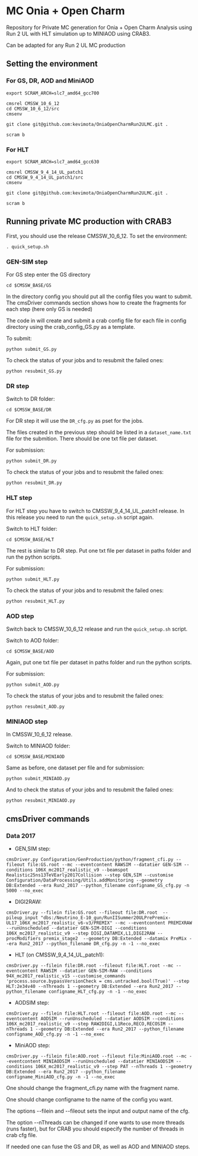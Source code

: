 # MC Onia + Open Charm

Repository for Private MC generation for Onia + Open Charm Analysis using Run 2 UL with HLT simulation up to MINIAOD using CRAB3. 

Can be adapted for any Run 2 UL MC production

## Setting the environment

### For GS, DR, AOD and MiniAOD

```
export SCRAM_ARCH=slc7_amd64_gcc700

cmsrel CMSSW_10_6_12
cd CMSSW_10_6_12/src
cmsenv

git clone git@github.com:kevimota/OniaOpenCharmRun2ULMC.git .

scram b
```

### For HLT 

```
export SCRAM_ARCH=slc7_amd64_gcc630

cmsrel CMSSW_9_4_14_UL_patch1
cd CMSSW_9_4_14_UL_patch1/src
cmsenv

git clone git@github.com:kevimota/OniaOpenCharmRun2ULMC.git .

scram b
```

## Running private MC production with CRAB3

First, you should use the release CMSSW_10_6_12. To set the environment:
``` 
. quick_setup.sh 
```

### GEN-SIM step

For GS step enter the GS directory

```
cd $CMSSW_BASE/GS
```

In the directory config you should put all the config files you want to submit. The cmsDriver commands section shows how to create the fragments for each step (here only GS is needed)

The code in will create and submit a crab config file for each file in config directory using the crab_config_GS.py as a template.

To submit:

```
python submit_GS.py
```

To check the status of your jobs and to resubmit the failed ones:

```
python resubmit_GS.py
```

### DR step

Switch to DR folder:

```
cd $CMSSW_BASE/DR
```

For DR step it will use the ```DR_cfg.py``` as pset for the jobs. 

The files created in the previous step should be listed in a ```dataset_name.txt``` file for the submition. There should be one txt file per dataset.

For submission:

```
python submit_DR.py
```

To check the status of your jobs and to resubmit the failed ones:

```
python resubmit_DR.py
```

### HLT step

For HLT step you have to switch to CMSSW_9_4_14_UL_patch1 release. In this release you need to run the ``` quick_setup.sh ``` script again.

Switch to HLT folder:

```
cd $CMSSW_BASE/HLT
```

The rest is similar to DR step. Put one txt file per dataset in paths folder and run the python scripts.

For submission:

```
python submit_HLT.py
```

To check the status of your jobs and to resubmit the failed ones:

```
python resubmit_HLT.py
```

### AOD step

Switch back to CMSSW_10_6_12 release and run the ``` quick_setup.sh ``` script.

Switch to AOD folder:
```
cd $CMSSW_BASE/AOD
```

Again, put one txt file per dataset in paths folder and run the python scripts.

For submission:

```
python submit_AOD.py
```

To check the status of your jobs and to resubmit the failed ones:

```
python resubmit_AOD.py
```

### MINIAOD step

In CMSSW_10_6_12 release.

Switch to MINIAOD folder:

```
cd $CMSSW_BASE/MINIAOD
```

Same as before, one dataset per file and for submission:

```
python submit_MINIAOD.py
```

And to check the status of your jobs and to resubmit the failed ones:

```
python resubmit_MINIAOD.py
```

## cmsDriver commands

### Data 2017

* GEN,SIM step:
```
cmsDriver.py Configuration/GenProduction/python/fragment_cfi.py --fileout file:GS.root --mc --eventcontent RAWSIM --datatier GEN-SIM --conditions 106X_mc2017_realistic_v9 --beamspot Realistic25ns13TeVEarly2017Collision --step GEN,SIM --customise Configuration/DataProcessing/Utils.addMonitoring --geometry DB:Extended --era Run2_2017 --python_filename configname_GS_cfg.py -n 5000 --no_exec
```

* DIGI2RAW:
```
cmsDriver.py --filein file:GS.root --fileout file:DR.root  --pileup_input "dbs:/Neutrino_E-10_gun/RunIISummer20ULPrePremix-UL17_106X_mc2017_realistic_v6-v3/PREMIX" --mc --eventcontent PREMIXRAW --runUnscheduled --datatier GEN-SIM-DIGI --conditions 106X_mc2017_realistic_v9 --step DIGI,DATAMIX,L1,DIGI2RAW --procModifiers premix_stage2  --geometry DB:Extended --datamix PreMix --era Run2_2017 --python_filename DR_cfg.py -n -1 --no_exec
```

* HLT (on CMSSW_9_4_14_UL_patch1):
```
cmsDriver.py --filein file:DR.root --fileout file:HLT.root --mc --eventcontent RAWSIM --datatier GEN-SIM-RAW --conditions 94X_mc2017_realistic_v15 --customise_commands 'process.source.bypassVersionCheck = cms.untracked.bool(True)' --step HLT:2e34v40 --nThreads 1 --geometry DB:Extended --era Run2_2017 --python_filename configname_HLT_cfg.py -n -1 --no_exec
```

* AODSIM step:
```
cmsDriver.py --filein file:HLT.root --fileout file:AOD.root --mc --eventcontent AODSIM --runUnscheduled --datatier AODSIM --conditions 106X_mc2017_realistic_v9 --step RAW2DIGI,L1Reco,RECO,RECOSIM --nThreads 1 --geometry DB:Extended --era Run2_2017 --python_filename configname_AOD_cfg.py -n -1 --no_exec
```

* MiniAOD step:
```
cmsDriver.py --filein file:AOD.root --fileout file:MiniAOD.root --mc --eventcontent MINIAODSIM --runUnscheduled --datatier MINIAODSIM --conditions 106X_mc2017_realistic_v9 --step PAT --nThreads 1 --geometry DB:Extended --era Run2_2017 --python_filename configname_MiniAOD_cfg.py -n -1 --no_exec
```

One should change the fragment_cfi.py name with the fragment name.

One should change configname to the name of the config you want.

The options --filein and --fileout sets the input and output name of the cfg.

The option --nThreads can be changed if one wants to use more threads (runs faster), but for CRAB you should especify the number of threads in crab cfg file.

If needed one can fuse the GS and DR, as well as AOD and MINIAOD steps.